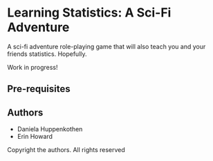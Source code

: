 # Learning Statistics: A Sci-Fi Adventure

A sci-fi adventure role-playing game that will also teach you and your friends statistics. Hopefully.

Work in progress!

## Pre-requisites


## Authors
* Daniela Huppenkothen
* Erin Howard

Copyright the authors. All rights reserved 
